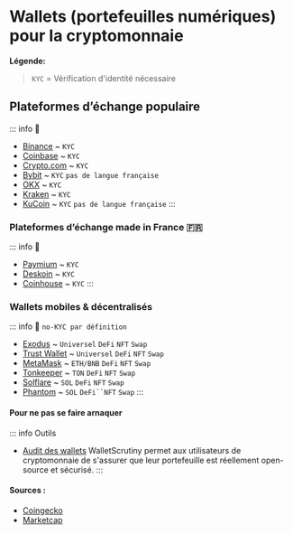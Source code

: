 # Wallets (portefeuilles numériques) pour la cryptomonnaie

**Légende:**
> `KYC` = Vérification d'identité nécessaire <br>

##  Plateformes d’échange populaire
::: info 📜
- [Binance](https://www.binance.com/fr) ~ `KYC`
- [Coinbase](https://www.binance.com/fr) ~ `KYC`
- [Crypto.com](https://crypto.com/fr) ~ `KYC`
- [Bybit](https://www.bybit.com/) ~ `KYC` `pas de langue française`
- [OKX](https://www.okx.com/fr) ~ `KYC`
- [Kraken](https://www.kraken.com/fr) ~ `KYC`
- [KuCoin](https://www.kucoin.com/) ~ `KYC` `pas de langue française`
:::

###  Plateformes d’échange made in France 🇫🇷
::: info 📜
- [Paymium](https://www.paymium.com) ~ `KYC`
- [Deskoin](https://www.deskoin.com) ~ `KYC`
- [Coinhouse](https://www.coinhouse.com/fr) ~ `KYC`
:::
###  Wallets mobiles & décentralisés
::: info 📜 `no-KYC par définition`
- [Exodus](https://www.exodus.com) ~ `Universel` `DeFi` `NFT` `Swap`
- [Trust Wallet](https://trustwallet.com/fr) ~ `Universel` `DeFi` `NFT` `Swap`
- [MetaMask](https://metamask.io) ~ `ETH/BNB` `DeFi` `NFT` `Swap`
- [Tonkeeper](https://tonkeeper.com) ~ `TON` `DeFi` `NFT` `Swap`
- [Solflare](https://solflare.com) ~ `SOL` `DeFi` `NFT` `Swap`
- [Phantom](https://phantom.app) ~ `SOL` `DeFi``NFT` `Swap`
:::

#### Pour ne pas se faire arnaquer
::: info Outils
- [Audit des wallets](https://walletscrutiny.com)
WalletScrutiny permet aux utilisateurs de cryptomonnaie de s'assurer que leur portefeuille est réellement open-source et sécurisé. 
:::

#### Sources :
- [Coingecko](https://www.coingecko.com/fr/platesformes)
- [Marketcap](https://coinmarketcap.com/fr/rankings/exchanges/)
